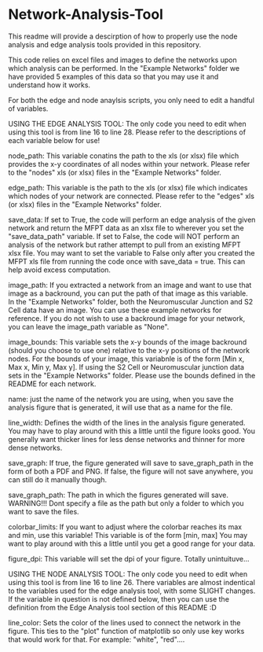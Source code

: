 # Network-Analysis-Tool

This readme will provide a descirption of how to properly use the node analysis and edge analysis tools provided in this repository.

This code relies on excel files and images to define the networks upon which analysis can be performed. In the "Example Networks" folder we have provided 5 examples of this data so that you may use it and understand how it works.

For both the edge and node anaylsis scripts, you only need to edit a handful of variables. 

USING THE EDGE ANALYSIS TOOL:
The only code you need to edit when using this tool is from line 16 to line 28. Please refer to the descriptions of each variable below for use!

node_path:
This variable conatins the path to the xls (or xlsx) file which provides the x-y coordinates of all nodes within your network. Please refer to the "nodes" xls (or xlsx) files in the "Example Networks" folder.

edge_path:
This variable is the path to the xls (or xlsx) file which indicates which nodes of your network are connected. Please refer to the "edges" xls (or xlsx) files in the "Example Networks" folder.

save_data: 
If set to True, the code will perform an edge analysis of the given network and return the MFPT data as an xlsx file to wherever you set the "save_data_path" variable.
If set to False, the code will NOT perform an analysis of the network but rather attempt to pull from an existing MFPT xlsx file. 
You may want to set the variable to False only after you created the MFPT xls file from running the code once with save_data = true. This can help avoid excess computation.

image_path:
If you extracted a network from an image and want to use that image as a backround, you can put the path of that image as this variable. 
In the "Example Networks" folder, both the Neuromuscular Junction and S2 Cell data have an image. You can use these example networks for reference.
If you do not wish to use a backround image for your network, you can leave the image_path variable as "None".

image_bounds:
This variable sets the x-y bounds of the image backround (should you choose to use one) relative to the x-y positions of the network nodes.
For the bounds of your image, this variabnle is of the form [Min x, Max x, Min y, Max y].
If using the S2 Cell or Neuromuscular junction data sets in the "Example Networks" folder. Please use the bounds defined in the README for each network.

name:
just the name of the network you are using, when you save the analysis figure that is generated, it will use that as a name for the file.

line_width:
Defines the width of the lines in the analysis figure generated. You may have to play around with this a little until the figure looks good. You generally want thicker lines for less dense networks and thinner for more dense networks.

save_graph:
If true, the figure generated will save to save_graph_path in the form of both a PDF and PNG.
If false, the figure will not save anywhere, you can still do it manually though. 

save_graph_path:
The path in which the figures generated will save.
WARNING!!! Dont specify a file as the path but only a folder to which you want to save the files.

colorbar_limits:
If you want to adjust where the colorbar reaches its max and min, use this variable! This variable is of the form [min, max]
You may want to play around with this a little until you get a good range for your data.

figure_dpi:
This variable will set the dpi of your figure. Totally unintuituve...


USING THE NODE ANALYSIS TOOL:
The only code you need to edit when using this tool is from line 16 to line 26. There variables are almost indentical to the variables used for the edge analysis tool, with some SLIGHT changes. If the variable in question is not defined below, then you can use the definition from the Edge Analysis tool section of this README :D

line_color:
Sets the color of the lines used to connect the network in the figure. This ties to the "plot" function of matplotlib so only use key works that would work for that.
For example: "white", "red"....


